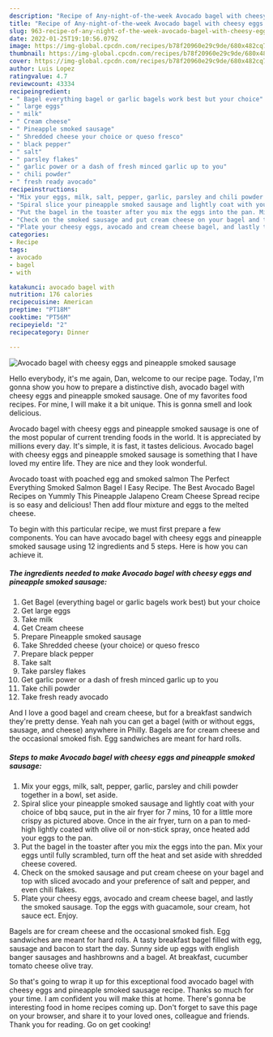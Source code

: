 ```yaml
---
description: "Recipe of Any-night-of-the-week Avocado bagel with cheesy eggs and pineapple smoked sausage"
title: "Recipe of Any-night-of-the-week Avocado bagel with cheesy eggs and pineapple smoked sausage"
slug: 963-recipe-of-any-night-of-the-week-avocado-bagel-with-cheesy-eggs-and-pineapple-smoked-sausage
date: 2022-01-25T19:10:56.079Z
image: https://img-global.cpcdn.com/recipes/b78f20960e29c9de/680x482cq70/avocado-bagel-with-cheesy-eggs-and-pineapple-smoked-sausage-recipe-main-photo.jpg
thumbnail: https://img-global.cpcdn.com/recipes/b78f20960e29c9de/680x482cq70/avocado-bagel-with-cheesy-eggs-and-pineapple-smoked-sausage-recipe-main-photo.jpg
cover: https://img-global.cpcdn.com/recipes/b78f20960e29c9de/680x482cq70/avocado-bagel-with-cheesy-eggs-and-pineapple-smoked-sausage-recipe-main-photo.jpg
author: Luis Lopez
ratingvalue: 4.7
reviewcount: 43334
recipeingredient:
- " Bagel everything bagel or garlic bagels work best but your choice"
- " large eggs"
- " milk"
- " Cream cheese"
- " Pineapple smoked sausage"
- " Shredded cheese your choice or queso fresco"
- " black pepper"
- " salt"
- " parsley flakes"
- " garlic power or a dash of fresh minced garlic up to you"
- " chili powder"
- " fresh ready avocado"
recipeinstructions:
- "Mix your eggs, milk, salt, pepper, garlic, parsley and chili powder together in a bowl, set aside."
- "Spiral slice your pineapple smoked sausage and lightly coat with your choice of bbq sauce, put in the air fryer for 7 mins, 10 for a little more crispy as pictured above. Once in the air fryer, turn on a pan to med-high lightly coated with olive oil or non-stick spray, once heated add your eggs to the pan."
- "Put the bagel in the toaster after you mix the eggs into the pan. Mix your eggs until fully scrambled, turn off the heat and set aside with shredded cheese covered."
- "Check on the smoked sausage and put cream cheese on your bagel and top with sliced avocado and your preference of salt and pepper, and even chili flakes."
- "Plate your cheesy eggs, avocado and cream cheese bagel, and lastly the smoked sausage. Top the eggs with guacamole, sour cream, hot sauce ect. Enjoy."
categories:
- Recipe
tags:
- avocado
- bagel
- with

katakunci: avocado bagel with 
nutrition: 176 calories
recipecuisine: American
preptime: "PT18M"
cooktime: "PT56M"
recipeyield: "2"
recipecategory: Dinner

---
```



![Avocado bagel with cheesy eggs and pineapple smoked sausage](https://img-global.cpcdn.com/recipes/b78f20960e29c9de/680x482cq70/avocado-bagel-with-cheesy-eggs-and-pineapple-smoked-sausage-recipe-main-photo.jpg)

Hello everybody, it's me again, Dan, welcome to our recipe page. Today, I'm gonna show you how to prepare a distinctive dish, avocado bagel with cheesy eggs and pineapple smoked sausage. One of my favorites food recipes. For mine, I will make it a bit unique. This is gonna smell and look delicious.

Avocado bagel with cheesy eggs and pineapple smoked sausage is one of the most popular of current trending foods in the world. It is appreciated by millions every day. It's simple, it is fast, it tastes delicious. Avocado bagel with cheesy eggs and pineapple smoked sausage is something that I have loved my entire life. They are nice and they look wonderful.

Avocado toast with poached egg and smoked salmon The Perfect Everything Smoked Salmon Bagel I Easy Recipe. The Best Avocado Bagel Recipes on Yummly This Pineapple Jalapeno Cream Cheese Spread recipe is so easy and delicious! Then add flour mixture and eggs to the melted cheese.


To begin with this particular recipe, we must first prepare a few components. You can have avocado bagel with cheesy eggs and pineapple smoked sausage using 12 ingredients and 5 steps. Here is how you can achieve it.

<!--inarticleads1-->

##### The ingredients needed to make Avocado bagel with cheesy eggs and pineapple smoked sausage:

1. Get  Bagel (everything bagel or garlic bagels work best) but your choice
1. Get  large eggs
1. Take  milk
1. Get  Cream cheese
1. Prepare  Pineapple smoked sausage
1. Take  Shredded cheese (your choice) or queso fresco
1. Prepare  black pepper
1. Take  salt
1. Take  parsley flakes
1. Get  garlic power or a dash of fresh minced garlic up to you
1. Take  chili powder
1. Take  fresh ready avocado


And I love a good bagel and cream cheese, but for a breakfast sandwich they&#39;re pretty dense. Yeah nah you can get a bagel (with or without eggs, sausage, and cheese) anywhere in Philly. Bagels are for cream cheese and the occasional smoked fish. Egg sandwiches are meant for hard rolls. 

<!--inarticleads2-->

##### Steps to make Avocado bagel with cheesy eggs and pineapple smoked sausage:

1. Mix your eggs, milk, salt, pepper, garlic, parsley and chili powder together in a bowl, set aside.
1. Spiral slice your pineapple smoked sausage and lightly coat with your choice of bbq sauce, put in the air fryer for 7 mins, 10 for a little more crispy as pictured above. Once in the air fryer, turn on a pan to med-high lightly coated with olive oil or non-stick spray, once heated add your eggs to the pan.
1. Put the bagel in the toaster after you mix the eggs into the pan. Mix your eggs until fully scrambled, turn off the heat and set aside with shredded cheese covered.
1. Check on the smoked sausage and put cream cheese on your bagel and top with sliced avocado and your preference of salt and pepper, and even chili flakes.
1. Plate your cheesy eggs, avocado and cream cheese bagel, and lastly the smoked sausage. Top the eggs with guacamole, sour cream, hot sauce ect. Enjoy.


Bagels are for cream cheese and the occasional smoked fish. Egg sandwiches are meant for hard rolls. A tasty breakfast bagel filled with egg, sausage and bacon to start the day. Sunny side up eggs with english banger sausages and hashbrowns and a bagel. At breakfast, cucumber tomato cheese olive tray. 

So that's going to wrap it up for this exceptional food avocado bagel with cheesy eggs and pineapple smoked sausage recipe. Thanks so much for your time. I am confident you will make this at home. There's gonna be interesting food in home recipes coming up. Don't forget to save this page on your browser, and share it to your loved ones, colleague and friends. Thank you for reading. Go on get cooking!

